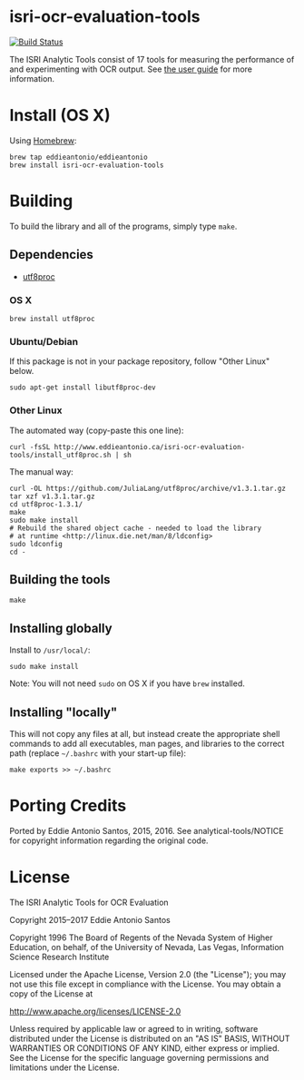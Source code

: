 # isri-ocr-evaluation-tools

[![Build Status](https://travis-ci.org/eddieantonio/isri-ocr-evaluation-tools.svg?branch=master)](https://travis-ci.org/eddieantonio/isri-ocr-evaluation-tools)

The ISRI Analytic Tools consist of 17 tools for measuring the
performance of and experimenting with OCR output. See [the user
guide][user-guide] for more information.

[user-guide]: https://github.com/eddieantonio/isri-ocr-evaluation-tools/blob/HEAD/user-guide.pdf

# Install (OS X)

Using [Homebrew][brew]:

    brew tap eddieantonio/eddieantonio
    brew install isri-ocr-evaluation-tools

[brew]: http://brew.sh/

Building
========

To build the library and all of the programs, simply type `make`.

## Dependencies

 - [utf8proc](https://github.com/JuliaLang/utf8proc)

### OS X

    brew install utf8proc

### Ubuntu/Debian

If this package is not in your package repository, follow "Other Linux"
below.

    sudo apt-get install libutf8proc-dev

### Other Linux

The automated way (copy-paste this one line):

    curl -fsSL http://www.eddieantonio.ca/isri-ocr-evaluation-tools/install_utf8proc.sh | sh

The manual way:

    curl -OL https://github.com/JuliaLang/utf8proc/archive/v1.3.1.tar.gz
    tar xzf v1.3.1.tar.gz
    cd utf8proc-1.3.1/
    make
    sudo make install
    # Rebuild the shared object cache - needed to load the library
    # at runtime <http://linux.die.net/man/8/ldconfig>
    sudo ldconfig
    cd -

## Building the tools

    make

## Installing globally

Install to `/usr/local/`:

    sudo make install
    
Note: You will not need `sudo` on OS X if you have `brew` installed.

## Installing "locally"

This will not copy any files at all, but instead create the appropriate
shell commands to add all executables, man pages, and libraries to
the correct path (replace `~/.bashrc` with your start-up file):

    make exports >> ~/.bashrc

# Porting Credits

Ported by Eddie Antonio Santos, 2015, 2016. See analytical-tools/NOTICE
for copyright information regarding the original code.

# License

The ISRI Analytic Tools for OCR Evaluation

Copyright 2015–2017 Eddie Antonio Santos

Copyright 1996 The Board of Regents of the Nevada System of Higher
Education, on behalf, of the University of Nevada, Las Vegas,
Information Science Research Institute

Licensed under the Apache License, Version 2.0 (the "License"); you
may not use this file except in compliance with the License.  You may
obtain a copy of the License at

   http://www.apache.org/licenses/LICENSE-2.0

Unless required by applicable law or agreed to in writing, software
distributed under the License is distributed on an "AS IS" BASIS,
WITHOUT WARRANTIES OR CONDITIONS OF ANY KIND, either express or
implied. See the License for the specific language governing
permissions and limitations under the License.
